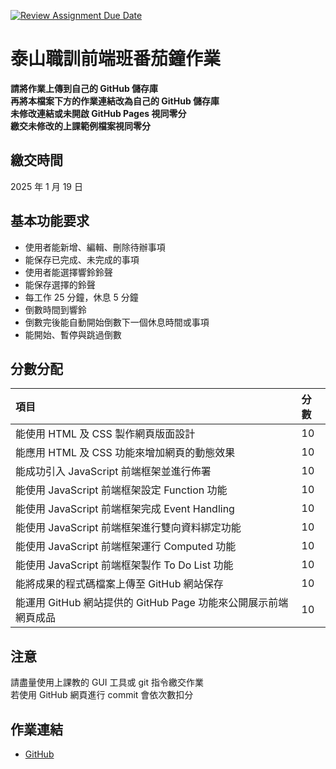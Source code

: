 [![Review Assignment Due Date](https://classroom.github.com/assets/deadline-readme-button-22041afd0340ce965d47ae6ef1cefeee28c7c493a6346c4f15d667ab976d596c.svg)](https://classroom.github.com/a/WUr5TOWh)

# 泰山職訓前端班番茄鐘作業

**請將作業上傳到自己的 GitHub 儲存庫**  
**再將本檔案下方的作業連結改為自己的 GitHub 儲存庫**  
**未修改連結或未開啟 GitHub Pages 視同零分**  
**繳交未修改的上課範例檔案視同零分**

## 繳交時間

2025 年 1 月 19 日

## 基本功能要求

- 使用者能新增、編輯、刪除待辦事項
- 能保存已完成、未完成的事項
- 使用者能選擇響鈴鈴聲
- 能保存選擇的鈴聲
- 每工作 25 分鐘，休息 5 分鐘
- 倒數時間到響鈴
- 倒數完後能自動開始倒數下一個休息時間或事項
- 能開始、暫停與跳過倒數

## 分數分配

| 項⽬                                                            | 分數 |
| :-------------------------------------------------------------- | :--- |
| 能使用 HTML 及 CSS 製作網頁版面設計                             | 10   |
| 能應用 HTML 及 CSS 功能來增加網頁的動態效果                     | 10   |
| 能成功引入 JavaScript 前端框架並進行佈署                        | 10   |
| 能使用 JavaScript 前端框架設定 Function 功能                    | 10   |
| 能使用 JavaScript 前端框架完成 Event Handling                   | 10   |
| 能使用 JavaScript 前端框架進行雙向資料綁定功能                  | 10   |
| 能使用 JavaScript 前端框架運行 Computed 功能                    | 10   |
| 能使用 JavaScript 前端框架製作 To Do List 功能                  | 10   |
| 能將成果的程式碼檔案上傳至 GitHub 網站保存                      | 10   |
| 能運用 GitHub 網站提供的 GitHub Page 功能來公開展示前端網頁成品 | 10   |

## 注意

請盡量使用上課教的 GUI 工具或 git 指令繳交作業  
若使用 GitHub 網頁進行 commit 會依次數扣分

## 作業連結

- [GitHub](https://github.com/DogigiYeh/vuetify-project.git)
